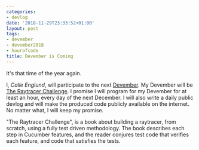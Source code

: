 ```yaml
---
categories:
- devlog
date: '2018-11-29T23:33:52+01:00'
layout: post
tags:
- devember
- devember2018
- hourofcode
title: Devember is Coming
---
```

It's that time of the year again.

I, _Calle Englund_, will participate to the next [Devember](https://devember.org). My Devember will be [The Raytracer Challenge](https://pragprog.com/book/jbtracer/the-ray-tracer-challenge). I promise I will program for my Devember for at least an hour, every day of the next December. I will also write a daily public devlog and will make the produced code publicly available on the internet. No matter what, I will keep my promise.

"The Raytracer Challenge", is a book about building a raytracer, from scratch, using a fully test driven methodology. The book describes each step in Cucumber features, and the reader conjures test code that verifies each feature, and code that satisfies the tests.
